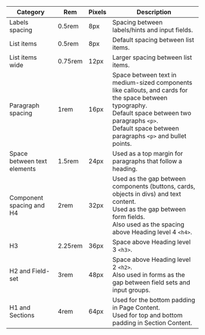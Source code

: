 
| Category                                            | Rem | Pixels | Description                                                                                                                                                                                                                        |
|-----------------------------------------------------|-|-|------------------------------------------------------------------------------------------------------------------------------------------------------------------------------------------------------------------------------------|
| Labels spacing                                      | 0.5rem | 8px | Spacing between labels/hints and input fields.                                                                                                                                                                                     |
| List items                                          | 0.5rem | 8px | Default spacing between list items.                                                                                                                                                                                                |
| List items wide                                     | 0.75rem | 12px | Larger spacing between list items.                                                                                                                                                                                                 |
| Paragraph spacing                                   | 1rem | 16px | Space between text in medium-sized components like callouts, and cards for the space between typography.  <br/> Default space between two paragraphs `<p>`.  <br/> Default space between paragraphs `<p>` and bullet points. <br/> |
| Space between text elements | 1.5rem | 24px  | Used as a top margin for paragraphs that follow a heading.        |
| Component spacing and H4                            | 2rem | 32px | Used as the gap between components (buttons, cards, objects in divs) and text content. <br/>Used as the gap between form fields. <br/>Also used as the spacing above Heading level 4 `<h4>`.     |
| H3                                                  | 2.25rem | 36px | Space above Heading level 3 `<h3>`.  |                                                                                                                                                                                              |
| H2 and Field-set                                    | 3rem | 48px | Space above Heading level 2 `<h2>`.<br/> Also used in forms as the gap between field sets and input groups.
| H1 and Sections                                     | 4rem | 64px | Used for the bottom padding in Page Content.  <br/>Used for top and bottom padding in Section Content.                                                                                                                             |
